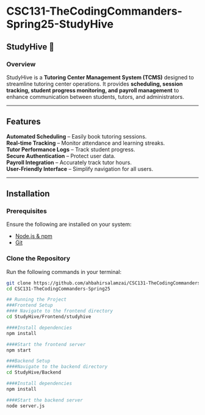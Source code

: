 # CSC131-TheCodingCommanders-Spring25-StudyHive

## StudyHive 🐝

### Overview
StudyHive is a **Tutoring Center Management System (TCMS)** designed to streamline tutoring center operations. It provides **scheduling, session tracking, student progress monitoring, and payroll management** to enhance communication between students, tutors, and administrators.

---

## Features

**Automated Scheduling** – Easily book tutoring sessions.  
**Real-time Tracking** – Monitor attendance and learning streaks.  
**Tutor Performance Logs** – Track student progress.  
**Secure Authentication** – Protect user data.  
**Payroll Integration** – Accurately track tutor hours.  
**User-Friendly Interface** – Simplify navigation for all users.  

---

## Installation

### **Prerequisites**
Ensure the following are installed on your system:
- [Node.js & npm](https://nodejs.org/)
- [Git](https://git-scm.com/)

### **Clone the Repository**
Run the following commands in your terminal:
```sh
git clone https://github.com/ahbahirsalamzai/CSC131-TheCodingCommanders-Spring25.git
cd CSC131-TheCodingCommanders-Spring25

## Running the Project
###Frontend Setup
#### Navigate to the frontend directory
cd StudyHive/Frontend/studyhive

####Install dependencies
npm install

####Start the frontend server
npm start

###Backend Setup
####Navigate to the backend directory
cd StudyHive/Backend

####Install dependencies
npm install

####Start the backend server
node server.js


